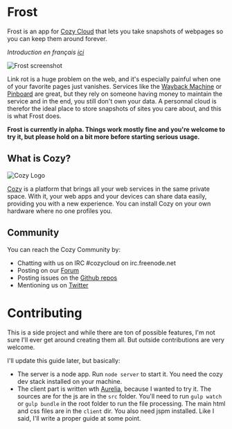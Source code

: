 # **Frost**

Frost is an app for [Cozy Cloud](http://cozy.io) that lets you take snapshots of webpages so you can keep them around forever.

*Introduction en français [ici](https://forum.cozy.io/t/frost-application/2123)*

![Frost screenshot](https://forum.cozy.io/uploads/default/original/1X/94599e30da39e09b29456ae3ca8527de90ee0a83.png)

Link rot is a huge problem on the web, and it's especially painful when one of your favorite pages just vanishes. Services like the [Wayback Machine](https://archive.org/web/) or [Pinboard](https://pinboard.in/) are great, but they rely on someone having money to maintain the service and in the end, you still don't own your data. A personnal cloud is therefor the ideal place to store snapshots of sites you care about, and this is what Frost does.

**Frost is currently in alpha. Things work mostly fine and you're welcome to try it, but please hold on a bit more before starting serious usage.**

## What is Cozy?

![Cozy Logo](https://raw.github.com/mycozycloud/cozy-setup/gh-pages/assets/images/happycloud.png)

[Cozy](http://cozy.io) is a platform that brings all your web services in the
same private space.  With it, your web apps and your devices can share data
easily, providing you
with a new experience. You can install Cozy on your own hardware where no one
profiles you.

## Community

You can reach the Cozy Community by:

* Chatting with us on IRC #cozycloud on irc.freenode.net
* Posting on our [Forum](https://forum.cozy.io/)
* Posting issues on the [Github repos](https://github.com/cozy/)
* Mentioning us on [Twitter](http://twitter.com/mycozycloud)

# Contributing

This is a side project and while there are ton of possible features, I'm not sure I'll ever get around creating them all. But outside contributions are very welcome.

I'll update this guide later, but basically:

- The server is a node app. Run `node server` to start it. You need the cozy dev stack installed on your machine.
- The client part is written wth [Aurelia](http://aurelia.io/), because I wanted to try it. The sources are for the js are in the `src` folder. You'll need to run `gulp watch` or `gulp bundle` in the root folder to run the file processing. The main html and css files are in the `client` dir. You also need jspm installed. Like I said, I'll write a proper guide at some point.
